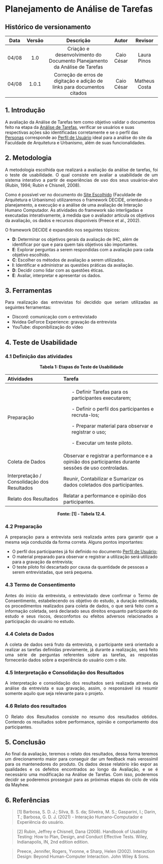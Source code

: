 # Planejamento de Análise de Tarefas

## Histórico de versionamento
| Data  | Versão | Descrição | Autor | Revisor |
| :--:  | :----: | :-------: | :---: | :-----: |
| 04/08 | 1.0 | Criação e desenvolvimento do Documento Planejamento da Análise de Tarefas | Caio César | Laura Pinos
| 04/08 | 1.0.1 | Correção de erros de digitação e adição de links para documentos citados | Caio César | Matheus Costa
## 1. Introdução

A avaliação da Análise de Tarefas tem como objetivo validar o documentos feito na etapa da [Análise de Tarefas](https://github.com/Interacao-Humano-Computador/2022.1-Faculdade-de-Arquitetura-e-Urbanismo/blob/planejamento-analise-tarefas/docs/analise-de-requisitos/analise-de-tarefas.md), verificar se usuários e suas respectivas ações são identificadas corretamente e se o perfil das [Personas](https://github.com/Interacao-Humano-Computador/2022.1-Faculdade-de-Arquitetura-e-Urbanismo/blob/planejamento-analise-tarefas/docs/analise-de-requisitos/personas.md) corresponde ao [Perfil de Usuário](https://github.com/Interacao-Humano-Computador/2022.1-Faculdade-de-Arquitetura-e-Urbanismo/blob/planejamento-analise-tarefas/docs/analise-de-requisitos/Perfil-de-usuario.md) ideal para a análise do site da Faculdade de Arquitetura e Urbanismo, além de suas funcionalidades.
<br>

## 2. Metodologia

<p align="justify">
A metodologia escolhida que realizará a avaliação da análise de tarefas, foi o teste de usabilidade. O qual consiste em avaliar a usabilidade de um sistema interativo a partir de experiências de uso dos seus usuários-alvo (Rubin, 1994; Rubin e Chisnell, 2008).
</p>

Como é possível ver no documento do [Site Escolhido](https://github.com/Interacao-Humano-Computador/2022.1-Faculdade-de-Arquitetura-e-Urbanismo/blob/planejamento-analise-tarefas/docs/planejamento/analiseSites/site-escolhido.md) (Faculdade de Arquitetura e Urbanismo) utilizaremos o framework DECIDE, orientando o planejamento, a execução e a análise de uma avaliação de Interação Humano Computador. As atividades do framework são interligadas e executadas interativamente, à medida que o avaliador articula os objetivos da avaliação, os dados e recursos disponíveis (Preece et al., 2002).

O framework DECIDE é expandido nos seguintes tópicos:
<br>

- **D**: Determinar os objetivos gerais da avaliação de IHC, além de identificar por que e para quem tais objetivos são importantes.
- **E**: Explorar perguntas a serem respondidas com a avaliação para cada objetivo escolhido.
- **C**: Escolher os métodos de avaliação a serem utilizados.
- **I**: Identificar e administrar as questões práticas da avaliação.
- **D**: Decidir como lidar com as questões éticas.
- **E**: Avaliar, interpretar e apresentar os dados.

## 3. Ferramentas
<p align="justify">
Para realização das entrevistas foi decidido que seriam utilizadas as seguintes ferramentas:
</p>

- Discord: comunicação com o entrevistado 
- Nvidea GeForce Experience: gravação da entrevista
- YouTube: disponibilização do vídeo

## 4. Teste de Usabilidade

### 4.1 Definição das atividades

<p align="center"><b>
Tabela 1: Etapas do Teste de Usabilidade
</b></p>

Atividades | Tarefa
:--------- | :----
Preparação | <ul>- Definir Tarefas para os participantes executarem;</ul><ul>- Definir o perfil dos participantes e recruta-los;</ul><ul>- Preparar material para observar e registrar o uso;</ul><ul>- Executar um teste piloto.</ul>
Coleta de Dados | Observar e registrar a performance e a opinião dos participantes durante sessões de uso controladas.
Interpretação / Consolidação dos Resultados | Reunir, Contabilizar e Sumarizar os dados coletados dos participantes.
Relato dos Resultados | Relatar a performance e opinião dos participantes.

<p align="center"><b>
Fonte: [1] - Tabela 12.4.
</b></p>

### 4.2 Preparação
<p align="justify">
A preparação para a entrevista será realizada antes para garantir que a mesma seja conduzida da forma correta. Alguns pontos importantes:
</p>

- O perfil dos participantes já foi definido no documento [Perfil de Usuário](https://github.com/Interacao-Humano-Computador/2022.1-Faculdade-de-Arquitetura-e-Urbanismo/blob/(%2336)-planejamento-storyboard/docs/analise-de-requisitos/Perfil-de-usuario.md);
- O material preparado para observar e registrar a utilização será utilizado para a gravação da entrevista;
- O teste piloto foi descartado por causa da quantidade de pessoas a serem entrevistadas, que será pequena.

### 4.3 Termo de Consentimento

<p align="justify">
Antes do início da entrevista, o entrevistado deve confirmar o Termo de Consentimento, estabelecendo os objetivo do estudo, a duração estimada, os procedimentos realizados para coleta de dados, o que será feito com a informação coletada, será declarado seus direitos enquanto participante do estudo e seus riscos, desconfortos ou efeitos adversos relacionados a participação do usuário no estudo.
</p>

### 4.4 Coleta de Dados
<p align="justify">
A coleta de dados será fruto da entrevista, o participante será orientado a realizar as tarefas definidas previamente, já durante a realização, será feito uma série de perguntas referentes sobre as tarefas, as respostas fornecerão dados sobre a experiência do usuário com o site.
</p>

### 4.5 Interpretação e Consolidação dos Resultados
<p align="justify">
A interpretação e consolidação dos resultados será realizada através da análise da entrevista e sua gravação, assim, o responsável irá resumir somente aquilo que seja relevante para o projeto.
</p>

### 4.6 Relato dos resultados
<p align="justify">
O Relato dos Resultados consiste no resumo dos resultados obtidos. Contendo os resultados sobre performance, opinião e comportamento dos participantes.
</p>

## 5. Conclusão

<p align="justify">
Ao final da avaliação, teremos o relato dos resultados, dessa forma teremos um direcionamento maior para conseguir dar um feedback mais verossímil para os mantenedores do produto. Os dados desse relatório irão expor as qualidades e os defeitos encontrados ao longo da Avaliação, e se é necessário uma modificação na Análise de Tarefas. Com isso, poderemos decidir se poderemos prosseguir para as próximas etapas do ciclo de vida da Mayhew.
</p>
 
## 6. Referências

> [1] Barbosa, S. D. J.; Silva, B. S. da; Silveira, M. S.; Gasparini, I.; Darin, T.; Barbosa, G. D. J. (2021) - Interação Humano-Computador e Experiência do usuário.

> [2] Rubin, Jeffrey e Chisnell, Dana (2008). Handbook of Usability Testing: How to Plan, Design, and Conduct Effective Tests. Wiley, Indianapolis, IN, 2nd edition edition.

> Preece, Jennifer, Rogers, Yvonne, e Sharp, Helen (2002). Interaction Design: Beyond Human-Computer Interaction. John Wiley & Sons.


